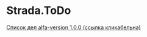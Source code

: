 # Strada.ToDo

[Список дел alfa-version 1.0.0 (ссылка кликабельна)](https://yrgenius.github.io/Strada.ToDo/)